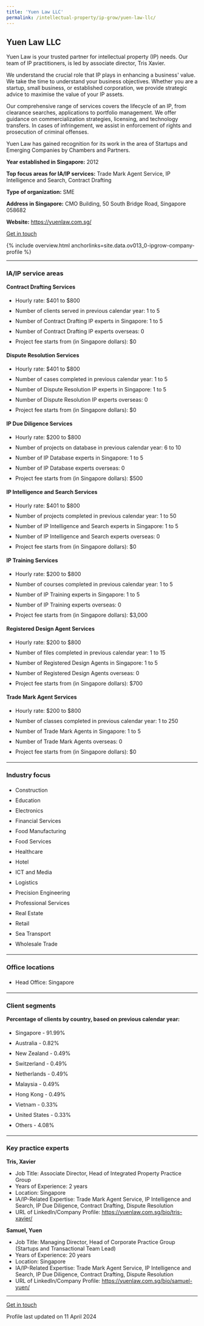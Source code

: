 ```yaml
---
title: 'Yuen Law LLC'
permalink: /intellectual-property/ip-grow/yuen-law-llc/
---
```


## Yuen Law LLC

Yuen Law is your trusted partner for intellectual property (IP) needs. Our team of IP practitioners, is led by associate director, Tris Xavier.

We understand the crucial role that IP plays in enhancing a business' value. We take the time to understand your business objectives. Whether you are a startup, small business, or established corporation, we provide strategic advice to maximise the value of your IP assets.

Our comprehensive range of services covers the lifecycle of an IP, from clearance searches, applications to portfolio management. We offer guidance on commercialization strategies, licensing, and technology transfers. In cases of infringement, we assist in enforcement of rights and prosecution of criminal offenses.

Yuen Law has gained recognition for its work in the area of Startups and Emerging Companies by Chambers and Partners.

<b>Year established in Singapore:</b> 2012

<b>Top focus areas for IA/IP services:</b> Trade Mark Agent Service, IP Intelligence and Search, Contract Drafting

<b>Type of organization:</b> SME

<b>Address in Singapore:</b> CMO Building, 50 South Bridge Road, Singapore 058682

<b>Website:</b> <a href='https://yuenlaw.com.sg/'>https://yuenlaw.com.sg/</a>

<a class='btn' href='https://form.gov.sg/64e30b3d51571a0011e8bebc' target='_blank' rel='noopener'>Get in touch</a>

{% include overview.html anchorlinks=site.data.ov013_0-ipgrow-company-profile %}

---
<a name='ip-related-service-areas'></a>
### IA/IP service areas

**Contract Drafting Services**

<ul>
<li style='line-height: 27px; margin: 0px 0px !important'>Hourly rate:  $401 to $800</li>
<li style='line-height: 27px; margin: 0px 0px !important'>Number of clients served in previous calendar year: 1 to 5</li>
<li style='line-height: 27px; margin: 0px 0px !important'>Number of Contract Drafting IP experts in Singapore: 1 to 5</li>
<li style='line-height: 27px; margin: 0px 0px !important'>Number of Contract Drafting IP experts overseas: 0</li>
<li style='line-height: 27px; margin: 0px 0px !important'>Project fee starts from (in Singapore dollars): $0</li>
</ul>

**Dispute Resolution Services**

<ul>
<li style='line-height: 27px; margin: 0px 0px !important'>Hourly rate:  $401 to $800</li>
<li style='line-height: 27px; margin: 0px 0px !important'>Number of cases completed in previous calendar year: 1 to 5</li>
<li style='line-height: 27px; margin: 0px 0px !important'>Number of Dispute Resolution IP experts in Singapore: 1 to 5</li>
<li style='line-height: 27px; margin: 0px 0px !important'>Number of Dispute Resolution IP experts overseas: 0</li>
<li style='line-height: 27px; margin: 0px 0px !important'>Project fee starts from (in Singapore dollars):  $0</li>
</ul>

**IP Due Diligence Services**

<ul>
<li style='line-height: 27px; margin: 0px 0px !important'>Hourly rate:  $200 to $800</li>
<li style='line-height: 27px; margin: 0px 0px !important'>Number of projects on database in previous calendar year: 6 to 10</li>
<li style='line-height: 27px; margin: 0px 0px !important'>Number of IP Database experts in Singapore: 1 to 5</li>
<li style='line-height: 27px; margin: 0px 0px !important'>Number of IP Database experts overseas: 0</li>
<li style='line-height: 27px; margin: 0px 0px !important'>Project fee starts from (in Singapore dollars):  $500</li>
</ul>

**IP Intelligence and Search Services**

<ul>
<li style='line-height: 27px; margin: 0px 0px !important'>Hourly rate:  $401 to $800</li>
<li style='line-height: 27px; margin: 0px 0px !important'>Number of projects completed in previous calendar year: 1 to 50</li>
<li style='line-height: 27px; margin: 0px 0px !important'>Number of IP Intelligence and Search experts in Singapore: 1 to 5</li>
<li style='line-height: 27px; margin: 0px 0px !important'>Number of IP Intelligence and Search experts overseas: 0</li>
<li style='line-height: 27px; margin: 0px 0px !important'>Project fee starts from (in Singapore dollars):  $0</li>
</ul>

**IP Training Services**

<ul>
<li style='line-height: 27px; margin: 0px 0px !important'>Hourly rate:  $200 to $800</li>
<li style='line-height: 27px; margin: 0px 0px !important'>Number of courses completed in previous calendar year: 1 to 5</li>
<li style='line-height: 27px; margin: 0px 0px !important'>Number of IP Training experts in Singapore: 1 to 5</li>
<li style='line-height: 27px; margin: 0px 0px !important'>Number of IP Training experts overseas: 0</li>
<li style='line-height: 27px; margin: 0px 0px !important'>Project fee starts from (in Singapore dollars):  $3,000</li>
</ul>

**Registered Design Agent Services**

<ul>
<li style='line-height: 27px; margin: 0px 0px !important'>Hourly rate: $200 to $800</li>
<li style='line-height: 27px; margin: 0px 0px !important'>Number of files completed in previous calendar year: 1 to 15</li>
<li style='line-height: 27px; margin: 0px 0px !important'>Number of Registered Design Agents in Singapore: 1 to 5</li>
<li style='line-height: 27px; margin: 0px 0px !important'>Number of Registered Design Agents overseas: 0</li>
<li style='line-height: 27px; margin: 0px 0px !important'>Project fee starts from (in Singapore dollars): $700</li>
</ul>

**Trade Mark Agent Services**

<ul>
<li style='line-height: 27px; margin: 0px 0px !important'>Hourly rate:  $200 to $800</li>
<li style='line-height: 27px; margin: 0px 0px !important'>Number of classes completed in previous calendar year: 1 to 250</li>
<li style='line-height: 27px; margin: 0px 0px !important'>Number of Trade Mark Agents in Singapore: 1 to 5</li>
<li style='line-height: 27px; margin: 0px 0px !important'>Number of Trade Mark Agents overseas: 0</li>
<li style='line-height: 27px; margin: 0px 0px !important'>Project fee starts from (in Singapore dollars):  $0</li>
</ul>

---
<a name='industry-focus'></a>
### Industry focus

<ul><li style='line-height: 27px; margin: 0px 0px !important'> Construction </li><li style='line-height: 27px; margin: 0px 0px !important'>Education </li><li style='line-height: 27px; margin: 0px 0px !important'>Electronics </li><li style='line-height: 27px; margin: 0px 0px !important'>Financial Services </li><li style='line-height: 27px; margin: 0px 0px !important'>Food Manufacturing </li><li style='line-height: 27px; margin: 0px 0px !important'>Food Services </li><li style='line-height: 27px; margin: 0px 0px !important'>Healthcare </li><li style='line-height: 27px; margin: 0px 0px !important'>Hotel </li><li style='line-height: 27px; margin: 0px 0px !important'>ICT and Media </li><li style='line-height: 27px; margin: 0px 0px !important'>Logistics </li><li style='line-height: 27px; margin: 0px 0px !important'>Precision Engineering </li><li style='line-height: 27px; margin: 0px 0px !important'>Professional Services </li><li style='line-height: 27px; margin: 0px 0px !important'>Real Estate </li><li style='line-height: 27px; margin: 0px 0px !important'>Retail </li><li style='line-height: 27px; margin: 0px 0px !important'>Sea Transport </li><li style='line-height: 27px; margin: 0px 0px !important'>Wholesale Trade</li></ul>

---
<a name='office-locations'></a>
### Office locations

<ul><li style='line-height: 27px; margin: 0px 0px !important'> Head Office: Singapore</li></ul>

---
<a name='client-segments'></a>
### Client segments

**Percentage of clients by country, based on previous calendar year:**

<ul><li style='line-height: 27px; margin: 0px 0px !important'> Singapore - 91.99%</li><li style='line-height: 27px; margin: 0px 0px !important'>Australia - 0.82%</li><li style='line-height: 27px; margin: 0px 0px !important'>New Zealand - 0.49%</li><li style='line-height: 27px; margin: 0px 0px !important'>Switzerland - 0.49%</li><li style='line-height: 27px; margin: 0px 0px !important'>Netherlands - 0.49%</li><li style='line-height: 27px; margin: 0px 0px !important'>Malaysia - 0.49%</li><li style='line-height: 27px; margin: 0px 0px !important'>Hong Kong - 0.49%</li><li style='line-height: 27px; margin: 0px 0px !important'>Vietnam - 0.33%</li><li style='line-height: 27px; margin: 0px 0px !important'>United States - 0.33%</li><li style='line-height: 27px; margin: 0px 0px !important'>Others - 4.08%
</li></ul>

---
<a name='key-practice-experts'></a>
### Key practice experts

**Tris, Xavier**

- Job Title: Associate Director, Head of Integrated Property Practice Group
- Years of Experience:  2 years
- Location: Singapore
- IA/IP-Related Expertise: Trade Mark Agent Service, IP Intelligence and Search, IP Due Diligence, Contract Drafting, Dispute Resolution
- URL of LinkedIn/Company Profile: <a href="https://yuenlaw.com.sg/bio/tris-xavier/" target="_blank" rel="noopener">https://yuenlaw.com.sg/bio/tris-xavier/</a>

**Samuel, Yuen**

- Job Title: Managing Director, Head of Corporate Practice Group (Startups and Transactional Team Lead)
- Years of Experience: 20 years
- Location: Singapore
- IA/IP-Related Expertise: Trade Mark Agent Service, IP Intelligence and Search, IP Due Diligence, Contract Drafting, Dispute Resolution
- URL of LinkedIn/Company Profile: <a href="https://yuenlaw.com.sg/bio/samuel-yuen/" target="_blank" rel="noopener">https://yuenlaw.com.sg/bio/samuel-yuen/</a>

---
<p>
<a class='btn' href='https://form.gov.sg/64e30b3d51571a0011e8bebc' target='_blank' rel='noopener'>Get in touch</a>
</p>
Profile last updated on 11 April 2024
